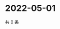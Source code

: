 # 2022-05-01

共 0 条

<!-- BEGIN WEIBO -->
<!-- 最后更新时间 Sun May 01 2022 21:16:21 GMT+0800 (China Standard Time) -->

<!-- END WEIBO -->
